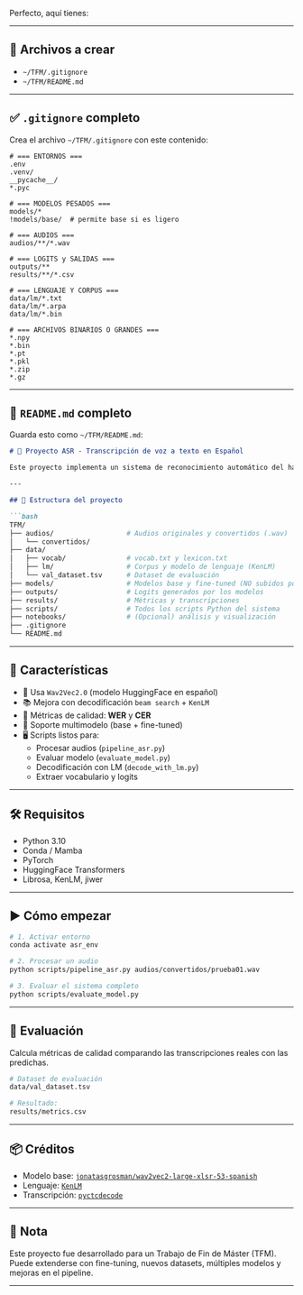 Perfecto, aquí tienes:

---

## 📁 Archivos a crear

- `~/TFM/.gitignore`
- `~/TFM/README.md`

---

## ✅ `.gitignore` completo

Crea el archivo `~/TFM/.gitignore` con este contenido:

```gitignore
# === ENTORNOS ===
.env
.venv/
__pycache__/
*.pyc

# === MODELOS PESADOS ===
models/*
!models/base/  # permite base si es ligero

# === AUDIOS ===
audios/**/*.wav

# === LOGITS y SALIDAS ===
outputs/**
results/**/*.csv

# === LENGUAJE Y CORPUS ===
data/lm/*.txt
data/lm/*.arpa
data/lm/*.bin

# === ARCHIVOS BINARIOS O GRANDES ===
*.npy
*.bin
*.pt
*.pkl
*.zip
*.gz
```

---

## 📝 `README.md` completo

Guarda esto como `~/TFM/README.md`:

```markdown
# 🧠 Proyecto ASR - Transcripción de voz a texto en Español

Este proyecto implementa un sistema de reconocimiento automático del habla (ASR) utilizando **Wav2Vec2.0**, **KenLM** y decodificación con modelo de lenguaje (LM) para mejorar la precisión de las transcripciones.

---

## 📂 Estructura del proyecto

```bash
TFM/
├── audios/                  # Audios originales y convertidos (.wav)
│   └── convertidos/
├── data/
│   ├── vocab/               # vocab.txt y lexicon.txt
│   ├── lm/                  # Corpus y modelo de lenguaje (KenLM)
│   └── val_dataset.tsv      # Dataset de evaluación
├── models/                  # Modelos base y fine-tuned (NO subidos por defecto)
├── outputs/                 # Logits generados por los modelos
├── results/                 # Métricas y transcripciones
├── scripts/                 # Todos los scripts Python del sistema
├── notebooks/               # (Opcional) análisis y visualización
├── .gitignore
└── README.md
```

---

## 🚀 Características

- 📌 Usa `Wav2Vec2.0` (modelo HuggingFace en español)
- 📚 Mejora con decodificación `beam search` + `KenLM`
- 🔎 Métricas de calidad: **WER** y **CER**
- 🔁 Soporte multimodelo (base + fine-tuned)
- 🖥️ Scripts listos para:
  - Procesar audios (`pipeline_asr.py`)
  - Evaluar modelo (`evaluate_model.py`)
  - Decodificación con LM (`decode_with_lm.py`)
  - Extraer vocabulario y logits

---

## 🛠️ Requisitos

- Python 3.10
- Conda / Mamba
- PyTorch
- HuggingFace Transformers
- Librosa, KenLM, jiwer

---

## ▶️ Cómo empezar

```bash
# 1. Activar entorno
conda activate asr_env

# 2. Procesar un audio
python scripts/pipeline_asr.py audios/convertidos/prueba01.wav

# 3. Evaluar el sistema completo
python scripts/evaluate_model.py
```

---

## 🧪 Evaluación

Calcula métricas de calidad comparando las transcripciones reales con las predichas.

```bash
# Dataset de evaluación
data/val_dataset.tsv

# Resultado:
results/metrics.csv
```

---

## 📦 Créditos

- Modelo base: [`jonatasgrosman/wav2vec2-large-xlsr-53-spanish`](https://huggingface.co/jonatasgrosman/wav2vec2-large-xlsr-53-spanish)
- Lenguaje: [`KenLM`](https://github.com/kpu/kenlm)
- Transcripción: [`pyctcdecode`](https://github.com/kensho-technologies/pyctcdecode)

---

## 📌 Nota

Este proyecto fue desarrollado para un Trabajo de Fin de Máster (TFM). Puede extenderse con fine-tuning, nuevos datasets, múltiples modelos y mejoras en el pipeline.

---
